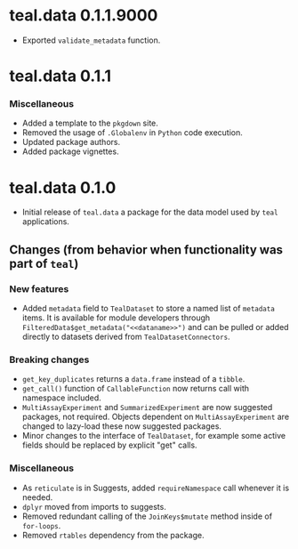 # teal.data 0.1.1.9000

* Exported `validate_metadata` function.

# teal.data 0.1.1

### Miscellaneous
* Added a template to the `pkgdown` site.
* Removed the usage of `.Globalenv` in `Python` code execution.
* Updated package authors.
* Added package vignettes.

# teal.data 0.1.0

* Initial release of `teal.data` a package for the data model used by `teal` applications.

## Changes (from behavior when functionality was part of `teal`)

### New features
* Added `metadata` field to `TealDataset` to store a named list of `metadata` items. It is available for module developers through `FilteredData$get_metadata("<<dataname>>")` and can be pulled or added directly to datasets derived from `TealDatasetConnectors`.

### Breaking changes
* `get_key_duplicates` returns a `data.frame` instead of a `tibble`.
* `get_call()` function of `CallableFunction` now returns call with namespace included.
* `MultiAssayExperiment` and `SummarizedExperiment` are now suggested packages, not required. Objects dependent on `MultiAssayExperiment` are changed to lazy-load these now suggested packages.
* Minor changes to the interface of `TealDataset`, for example some active fields should be replaced by explicit "get" calls.

### Miscellaneous
* As `reticulate` is in Suggests, added `requireNamespace` call whenever it is needed.
* `dplyr` moved from imports to suggests.
* Removed redundant calling of the `JoinKeys$mutate` method inside of `for-loops`.
* Removed `rtables` dependency from the package.
